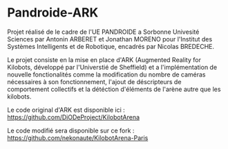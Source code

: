 # Pandroide-ARK

Projet réalisé de le cadre de l'UE PANDROIDE a Sorbonne Univesité Sciences par Antonin ARBERET et Jonathan MORENO pour l'Institut des Systèmes Intelligents et de Robotique, encadrés par Nicolas BREDECHE.

Le projet consiste en la mise en place d'ARK (Augmented Reality for Kilobots, développé par l'Universtié de Sheffield) et a l'implémentation de nouvelle fonctionalités comme la modification du nombre de caméras nécessaires à son fonctionnement, l'ajout de déscripteurs de comportement collectifs et la détéction d'éléments de l'arène autre que les kilobots.

Le code original d'ARK est disponible ici : https://github.com/DiODeProject/KilobotArena

Le code modifié sera disponible sur ce fork : https://github.com/nekonaute/KilobotArena-Paris
